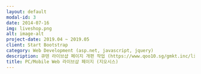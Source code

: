 ```yaml
---
layout: default
modal-id: 3
date: 2014-07-16
img: liveshop.png
alt: image-alt
project-date: 2019.04 ~ 2019.05
client: Start Bootstrap
category: Web Development (asp.net, javascript, jquery)
description: 큐텐 라이브샵 페이지 개편 작업 (https://www.qoo10.sg/gmkt.inc/live/liveshop.aspx)<br>라이브샵 페이지 전용 조회 SP 생성 - 검색 레이어 추가하여 SP 내에서 키워드에 맞는 상품 조회처리<br>페이지 내 상품 더보기 버튼 클릭 시 - ajax 처리하여 SP에서 조회할 페이지 번호, 개수 체크하여 스크립트에서 어펜드 처리 <br>라이브샵 상품 금액 - 환율 조회 후 금액 계산하여 금액 노출되도록 처리<br>배송 플래그 - 테이블에 국가별 배송비 json 형태로 저장하여 배송비 또는 유료/무료 체크하여 배송상태 노출 처리
title: PC/Mobile Web 라이브샵 페이지 (지오시스)
---
```

